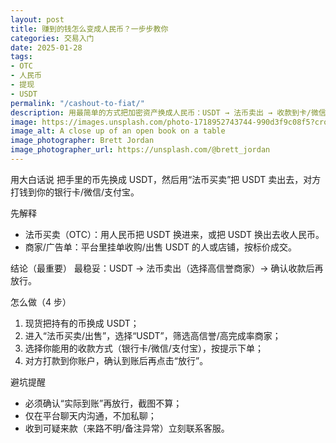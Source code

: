 ```yaml
---
layout: post
title: 赚到的钱怎么变成人民币？一步步教你
categories: 交易入门
date: 2025-01-28
tags:
- OTC
- 人民币
- 提现
- USDT
permalink: "/cashout-to-fiat/"
description: 用最简单的方式把加密资产换成人民币：USDT → 法币卖出 → 收款到卡/微信/支付宝。
image: https://images.unsplash.com/photo-1718952743744-990d3f9c08f5?crop=entropy&cs=tinysrgb&fit=max&fm=jpg&ixid=M3w4MDE0MTh8MHwxfHNlYXJjaHw2fHx1c2R0LXRvLXJtYi1jb252ZXJzaW9ufGVufDB8MHx8fDE3NTczMTk0Mjd8MA&ixlib=rb-4.1.0&q=80&w=1080
image_alt: A close up of an open book on a table
image_photographer: Brett Jordan
image_photographer_url: https://unsplash.com/@brett_jordan
---
```

用大白话说
把手里的币先换成 USDT，然后用“法币买卖”把 USDT 卖出去，对方打钱到你的银行卡/微信/支付宝。

先解释
- 法币买卖（OTC）：用人民币把 USDT 换进来，或把 USDT 换出去收人民币。
- 商家/广告单：平台里挂单收购/出售 USDT 的人或店铺，按标价成交。

结论（最重要）
最稳妥：USDT → 法币卖出（选择高信誉商家）→ 确认收款后再放行。

怎么做（4 步）
1) 现货把持有的币换成 USDT；
2) 进入“法币买卖/出售”，选择“USDT”，筛选高信誉/高完成率商家；
3) 选择你能用的收款方式（银行卡/微信/支付宝），按提示下单；
4) 对方打款到你账户，确认到账后再点击“放行”。

避坑提醒
- 必须确认“实际到账”再放行，截图不算；
- 仅在平台聊天内沟通，不加私聊；
- 收到可疑来款（来路不明/备注异常）立刻联系客服。


